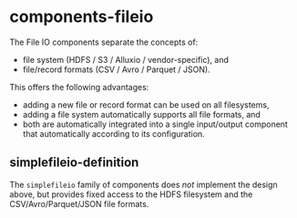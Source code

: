components-fileio
=================

The File IO components separate the concepts of: 

* file system (HDFS / S3 / Alluxio / vendor-specific), and
* file/record formats (CSV / Avro / Parquet / JSON).

This offers the following advantages:
 
* adding a new file or record format can be used on all filesystems,
* adding a file system automatically supports all file formats, and
* both are automatically integrated into a single input/output component 
  that automatically according to its configuration. 

simplefileio-definition
-----------------------

The `simplefileio` family of components does *not* implement the design above,
but provides fixed access to the HDFS filesystem and the CSV/Avro/Parquet/JSON 
file formats.
